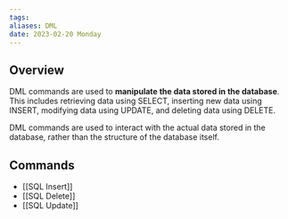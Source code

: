 ```yaml
---
tags: 
aliases: DML
date: 2023-02-20 Monday
---
```

## Overview
DML commands are used to **manipulate the data stored in the database**. This includes retrieving data using SELECT, inserting new data using INSERT, modifying data using UPDATE, and deleting data using DELETE. 

DML commands are used to interact with the actual data stored in the database, rather than the structure of the database itself.

## Commands
- [[SQL Insert]] 
- [[SQL Delete]]
- [[SQL Update]]


